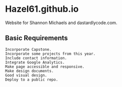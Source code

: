 # Hazel61.github.io
Website for Shannon Michaels and dastardlycode.com.

## Basic Requirements
    Incorporate Capstone.
    Incorporate some projects from this year.
    Include contact information.
    Integrate Google Analytics.
    Make page accessible and responsive.
    Make design documents.
    Good visual design.
    Deploy to a public repo.
    
